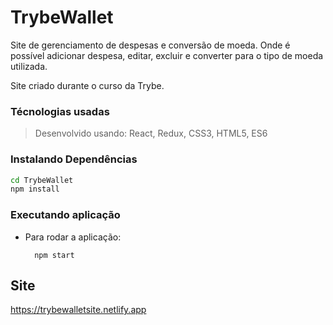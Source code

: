 # TrybeWallet

Site de gerenciamento de despesas e conversão de moeda.
Onde é possível adicionar despesa, editar, excluir e converter para o tipo de moeda utilizada.

Site criado durante o curso da Trybe.

### Técnologias usadas

> Desenvolvido usando: React, Redux, CSS3, HTML5, ES6


### Instalando Dependências
 
```bash
cd TrybeWallet
npm install
``` 
### Executando aplicação

* Para rodar a aplicação:

  ```
    npm start
  ```

## Site
https://trybewalletsite.netlify.app
